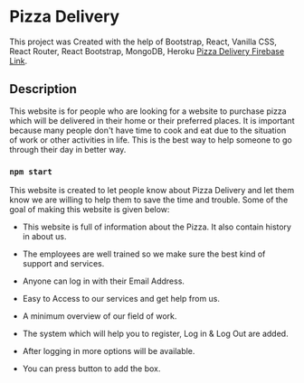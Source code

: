 # Pizza Delivery

This project was Created with the help of Bootstrap, React, Vanilla CSS, React Router, React Bootstrap, MongoDB, Heroku [Pizza Delivery Firebase Link](https://pizza-delivery-ea5ce.web.app/).

## Description

This website is for people who are looking for a website to purchase pizza which will be delivered in their home or their preferred places. It is important because many people don't have time to cook and eat due to the situation of work or other activities in life. This is the best way to help someone to go through their day in better way.

### `npm start`

This website is created to let people know about Pizza Delivery and let them know we are willing to help them to save the time and trouble. Some of the goal of making this website is given below:

* This website is full of information about the Pizza. It also contain history in about us.

* The employees are well trained so we make sure the best kind of support and services.

* Anyone can log in with their Email Address.

* Easy to Access to our services and get help from us.

* A minimum overview of our field of work.

* The system which will help you to register, Log in & Log Out are added.

* After logging in more options will be available.

* You can press button to add the box.